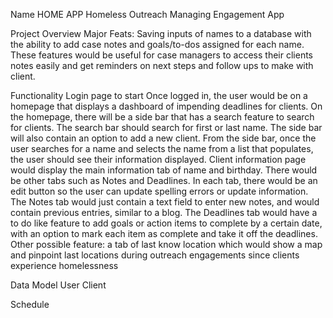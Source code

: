 Name
HOME APP
Homeless Outreach Managing Engagement App

Project Overview
Major Feats: Saving inputs of names to a database with the ability to add case notes and goals/to-dos assigned for each name. These features would be useful for case managers to access their clients notes easily and get reminders on next steps and follow ups to make with client. 

Functionality
Login page to start
Once logged in, the user would be on a homepage that displays a dashboard of impending deadlines for clients. 
On the homepage, there will be a side bar that has a search feature to search for clients. The search bar should search for first or last name. 
The side bar will also contain an option to add a new client. 
From the side bar, once the user searches for a name and selects the name from a list that populates, the user should see their information displayed. 
Client information page would display the main information tab of name and birthday. There would be other tabs such as Notes and Deadlines. In each tab, there would be an edit button so the user can update spelling errors or update information. The Notes tab would just contain a text field to enter new notes, and would contain previous entries, similar to a blog. The Deadlines tab would have a to do like feature to add goals or action items to complete by a certain date, with an option to mark each item as complete and take it off the deadlines. 
Other possible feature: a tab of last know location which would show a map and pinpoint last locations during outreach engagements since clients experience homelessness

Data Model
User
Client


Schedule


